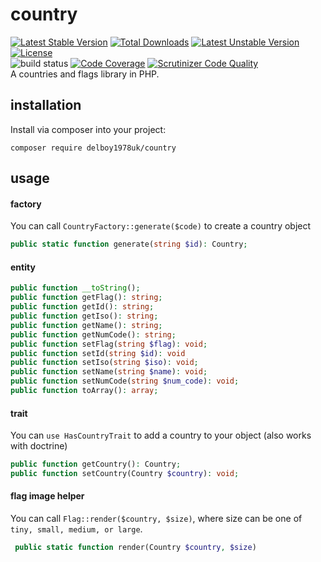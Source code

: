 # country
[![Latest Stable Version](https://poser.pugx.org/delboy1978uk/country/v/stable)](https://packagist.org/packages/delboy1978uk/country) [![Total Downloads](https://poser.pugx.org/delboy1978uk/country/downloads)](https://packagist.org/packages/delboy1978uk/country) [![Latest Unstable Version](https://poser.pugx.org/delboy1978uk/country/v/unstable)](https://packagist.org/packages/delboy1978uk/country) [![License](https://poser.pugx.org/delboy1978uk/country/license)](https://packagist.org/packages/delboy1978uk/country)<br />
![build status](https://github.com/delboy1978uk/country/actions/workflows/master.yml/badge.svg) [![Code Coverage](https://scrutinizer-ci.com/g/delboy1978uk/country/badges/coverage.png?b=master)](https://scrutinizer-ci.com/g/delboy1978uk/country/?branch=master) [![Scrutinizer Code Quality](https://scrutinizer-ci.com/g/delboy1978uk/country/badges/quality-score.png?b=master)](https://scrutinizer-ci.com/g/delboy1978uk/country/?branch=master) <br />
A countries and flags library in PHP. 
## installation
Install via composer into your project:
```
composer require delboy1978uk/country
```
## usage
#### factory
You can call `CountryFactory::generate($code)` to create a country object 
```php
public static function generate(string $id): Country;
```
#### entity
```php
public function __toString();
public function getFlag(): string;
public function getId(): string;
public function getIso(): string;
public function getName(): string;
public function getNumCode(): string;
public function setFlag(string $flag): void;
public function setId(string $id): void
public function setIso(string $iso): void;
public function setName(string $name): void;
public function setNumCode(string $num_code): void;
public function toArray(): array;
```
#### trait
You can `use HasCountryTrait` to add a country to your object (also works with doctrine)
```php
public function getCountry(): Country;
public function setCountry(Country $country): void;
```
#### flag image helper
You can call `Flag::render($country, $size)`, where size can be one of `tiny, small, medium, or large`.
```php
 public static function render(Country $country, $size)
 ```
